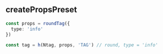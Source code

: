## createPropsPreset

```ts
const props = roundTag({
  type: 'info'
})

const tag = h(Ntag, props, 'TAG') // round, type = 'info'
```